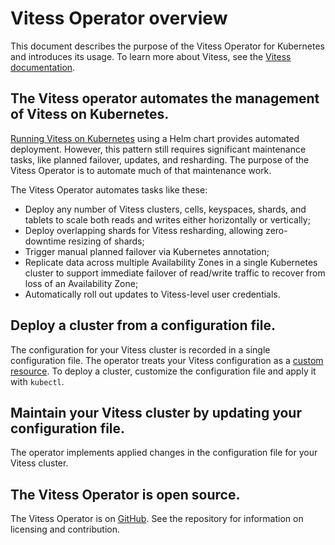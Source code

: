 # Vitess Operator overview

This document describes the purpose of the Vitess Operator for Kubernetes and introduces its usage. To learn more about Vitess, see the [Vitess documentation](https://vitess.io/docs). 

## The Vitess operator automates the management of Vitess on Kubernetes.

[Running Vitess on Kubernetes](https://vitess.io/docs/get-started/kubernetes/) using a Helm chart provides automated deployment. However, this pattern still requires significant maintenance tasks, like planned failover, updates, and resharding. The purpose of the Vitess Operator is to automate much of that maintenance work.

The Vitess Operator automates tasks like these:

+ Deploy any number of Vitess clusters, cells, keyspaces, shards, and tablets to scale both reads and writes either horizontally or vertically;
+ Deploy overlapping shards for Vitess resharding, allowing zero-downtime resizing of shards;
+ Trigger manual planned failover via Kubernetes annotation;
+ Replicate data across multiple Availability Zones in a single Kubernetes cluster to support immediate failover of read/write traffic to recover from loss of an Availability Zone;
+ Automatically roll out updates to Vitess-level user credentials.

## Deploy a cluster from a configuration file.

The configuration for your Vitess cluster is recorded in a single configuration file. The operator treats your Vitess configuration as a [custom resource](https://kubernetes.io/docs/concepts/extend-kubernetes/api-extension/custom-resources/). To deploy a cluster, customize the configuration file and apply it with `kubectl`.

## Maintain your Vitess cluster by updating your configuration file.

The operator implements applied changes in the configuration file for your Vitess cluster.

## The Vitess Operator is open source.

The Vitess Operator is on [GitHub](https://github.com/planetscale/vitess-operator). See the repository for information on licensing and contribution.
